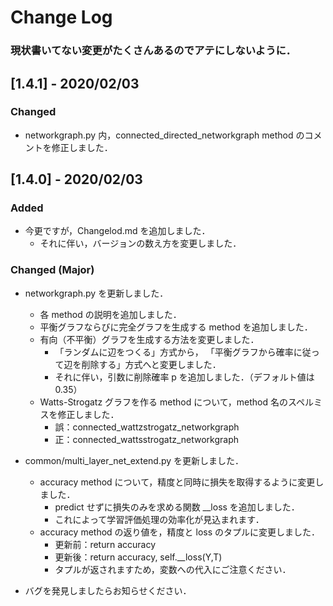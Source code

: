# Change Log

### 現状書いてない変更がたくさんあるのでアテにしないように．

## [1.4.1] - 2020/02/03
### Changed
 - networkgraph.py 内，connected_directed_networkgraph method のコメントを修正しました．


## [1.4.0] - 2020/02/03
### Added
 - 今更ですが，Changelod.md を追加しました．
   - それに伴い，バージョンの数え方を変更しました．

### Changed (Major)
 - networkgraph.py を更新しました．
   - 各 method の説明を追加しました．
   - 平衡グラフならびに完全グラフを生成する method を追加しました．
   - 有向（不平衡）グラフを生成する方法を変更しました．
     - 「ランダムに辺をつくる」方式から， 「平衡グラフから確率に従って辺を削除する」方式へと変更しました．
     - それに伴い，引数に削除確率 p を追加しました．（デフォルト値は 0.35）
   - Watts-Strogatz グラフを作る method について，method 名のスペルミスを修正しました．
     - 誤：connected_wattzstrogatz_networkgraph
     - 正：connected_wattsstrogatz_networkgraph
  
 - common/multi_layer_net_extend.py を更新しました．
   - accuracy method について，精度と同時に損失を取得するように変更しました．
     - predict せずに損失のみを求める関数 __loss を追加しました． 
     - これによって学習評価処理の効率化が見込まれます．
   - accuracy method の返り値を，精度と loss のタプルに変更しました．
     - 更新前：return accuracy
     - 更新後：return accuracy, self.__loss(Y,T)
     - タプルが返されますため，変数への代入にご注意ください．

 - バグを発見しましたらお知らせください．